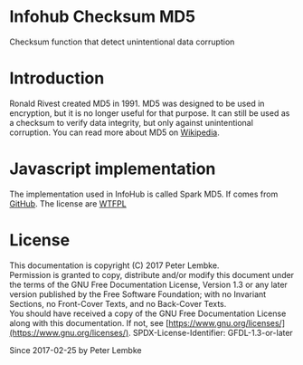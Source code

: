# Infohub Checksum MD5

Checksum function that detect unintentional data corruption

# Introduction

Ronald Rivest created MD5 in 1991. MD5 was designed to be used in encryption, but it is no longer useful for that
purpose. It can still be used as a checksum to verify data integrity, but only against unintentional corruption. You
can read more about MD5 on <a href="https://en.wikipedia.org/wiki/MD5" target="_blank">Wikipedia</a>.

# Javascript implementation

The implementation used in InfoHub is called Spark MD5. If comes
from <a href="https://github.com/satazor/js-spark-md5" target="_blank">GitHub</a>. The license
are <a href="https://github.com/satazor/js-spark-md5/blob/master/LICENSE" target="_blank">WTFPL</a>

# License

This documentation is copyright (C) 2017 Peter Lembke.  
Permission is granted to copy, distribute and/or modify this document under the terms of the GNU Free Documentation
License, Version 1.3 or any later version published by the Free Software Foundation; with no Invariant Sections, no
Front-Cover Texts, and no Back-Cover Texts.  
You should have received a copy of the GNU Free Documentation License along with this documentation. If not,
see [https://www.gnu.org/licenses/](https://www.gnu.org/licenses/). SPDX-License-Identifier: GFDL-1.3-or-later

Since 2017-02-25 by Peter Lembke  
